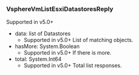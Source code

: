 ### VsphereVmListEsxiDatastoresReply
Supported in v5.0+

- data: list of Datastores
  - Supported in v5.0+
  List of matching objects.
- hasMore: System.Boolean
  - Supported in v5.0+
  If there is more.
- total: System.Int64
  - Supported in v5.0+
  Total list responses.
